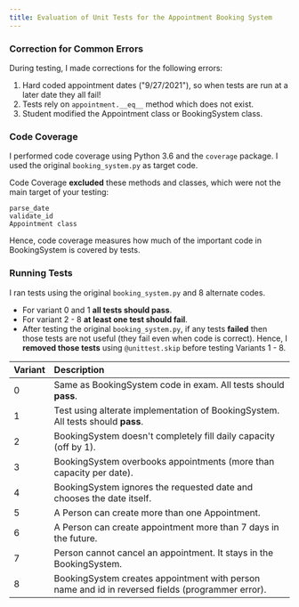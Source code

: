 ```yaml
---
title: Evaluation of Unit Tests for the Appointment Booking System
---
```


### Correction for Common Errors

During testing, I made corrections for the following errors:

1. Hard coded appointment dates ("9/27/2021"), so when tests are run at a later date they all fail!
2. Tests rely on `appointment.__eq__` method which does not exist.
3. Student modified the Appointment class or BookingSystem class.

### Code Coverage

I performed code coverage using Python 3.6 and the `coverage` package. I used the original `booking_system.py` as target code.

Code Coverage **excluded** these methods and classes, which were not the main target of your testing:
```
parse_date
validate_id
Appointment class
```
Hence, code coverage measures how much of the important code in BookingSystem is covered by tests.

### Running Tests 

I ran tests using the original `booking_system.py` and 8 alternate codes.

- For variant 0 and 1 **all tests should pass**.
- For variant 2 - 8 **at least one test should fail**.
- After testing the original `booking_system.py`, if any tests **failed** then those tests are not useful (they fail even when code is correct).  Hence, I **removed those tests**  using `@unittest.skip` before testing Variants 1 - 8.


 Variant  | Description                                             
----------|:----------------------------------------------------
 0        | Same as BookingSystem code in exam. All tests should **pass**.
 1        | Test using alterate implementation of BookingSystem. All tests should **pass**.
 2        | BookingSystem doesn't completely fill daily capacity (off by 1).
 3        | BookingSystem overbooks appointments (more than capacity per date).
 4        | BookingSystem ignores the requested date and chooses the date itself.
 5        | A Person can create more than one Appointment.
 6        | A Person can create appointment more than 7 days in the future.
 7        | Person cannot cancel an appointment. It stays in the BookingSystem.
 8        | BookingSystem creates appointment with person name and id in reversed fields (programmer error).


